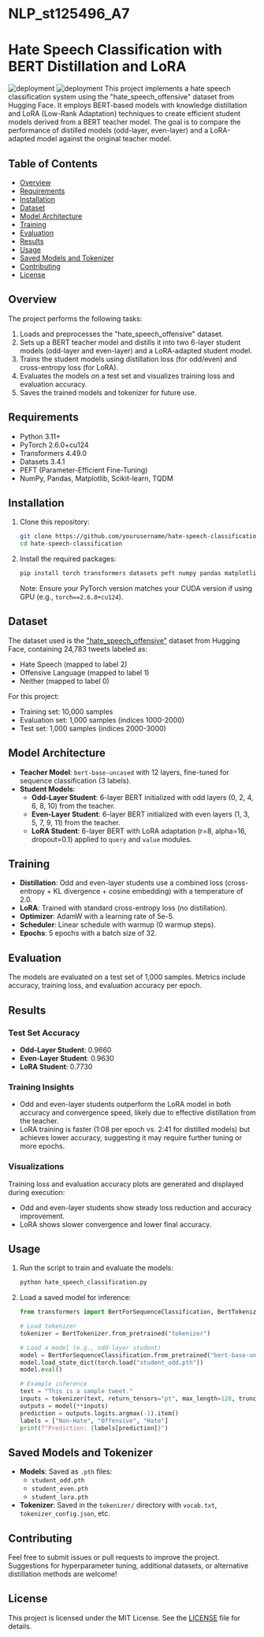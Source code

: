 # NLP_st125496_A7
# Hate Speech Classification with BERT Distillation and LoRA
![deployment](Screenshot1.png)
![deployment](Screenshot2.png)
This project implements a hate speech classification system using the "hate_speech_offensive" dataset from Hugging Face. It employs BERT-based models with knowledge distillation and LoRA (Low-Rank Adaptation) techniques to create efficient student models derived from a BERT teacher model. The goal is to compare the performance of distilled models (odd-layer, even-layer) and a LoRA-adapted model against the original teacher model.

## Table of Contents
- [Overview](#overview)
- [Requirements](#requirements)
- [Installation](#installation)
- [Dataset](#dataset)
- [Model Architecture](#model-architecture)
- [Training](#training)
- [Evaluation](#evaluation)
- [Results](#results)
- [Usage](#usage)
- [Saved Models and Tokenizer](#saved-models-and-tokenizer)
- [Contributing](#contributing)
- [License](#license)

## Overview
The project performs the following tasks:
1. Loads and preprocesses the "hate_speech_offensive" dataset.
2. Sets up a BERT teacher model and distills it into two 6-layer student models (odd-layer and even-layer) and a LoRA-adapted student model.
3. Trains the student models using distillation loss (for odd/even) and cross-entropy loss (for LoRA).
4. Evaluates the models on a test set and visualizes training loss and evaluation accuracy.
5. Saves the trained models and tokenizer for future use.

## Requirements
- Python 3.11+
- PyTorch 2.6.0+cu124
- Transformers 4.49.0
- Datasets 3.4.1
- PEFT (Parameter-Efficient Fine-Tuning)
- NumPy, Pandas, Matplotlib, Scikit-learn, TQDM

## Installation
1. Clone this repository:
   ```bash
   git clone https://github.com/yourusername/hate-speech-classification.git
   cd hate-speech-classification
   ```
2. Install the required packages:
   ```bash
   pip install torch transformers datasets peft numpy pandas matplotlib scikit-learn tqdm
   ```
   Note: Ensure your PyTorch version matches your CUDA version if using GPU (e.g., `torch==2.6.0+cu124`).

## Dataset
The dataset used is the ["hate_speech_offensive"](https://huggingface.co/datasets/hate_speech_offensive) dataset from Hugging Face, containing 24,783 tweets labeled as:
- Hate Speech (mapped to label 2)
- Offensive Language (mapped to label 1)
- Neither (mapped to label 0)

For this project:
- Training set: 10,000 samples
- Evaluation set: 1,000 samples (indices 1000-2000)
- Test set: 1,000 samples (indices 2000-3000)

## Model Architecture
- **Teacher Model**: `bert-base-uncased` with 12 layers, fine-tuned for sequence classification (3 labels).
- **Student Models**:
  - **Odd-Layer Student**: 6-layer BERT initialized with odd layers (0, 2, 4, 6, 8, 10) from the teacher.
  - **Even-Layer Student**: 6-layer BERT initialized with even layers (1, 3, 5, 7, 9, 11) from the teacher.
  - **LoRA Student**: 6-layer BERT with LoRA adaptation (r=8, alpha=16, dropout=0.1) applied to `query` and `value` modules.

## Training
- **Distillation**: Odd and even-layer students use a combined loss (cross-entropy + KL divergence + cosine embedding) with a temperature of 2.0.
- **LoRA**: Trained with standard cross-entropy loss (no distillation).
- **Optimizer**: AdamW with a learning rate of 5e-5.
- **Scheduler**: Linear schedule with warmup (0 warmup steps).
- **Epochs**: 5 epochs with a batch size of 32.

## Evaluation
The models are evaluated on a test set of 1,000 samples. Metrics include accuracy, training loss, and evaluation accuracy per epoch.

## Results
### Test Set Accuracy
- **Odd-Layer Student**: 0.9660
- **Even-Layer Student**: 0.9630
- **LoRA Student**: 0.7730

### Training Insights
- Odd and even-layer students outperform the LoRA model in both accuracy and convergence speed, likely due to effective distillation from the teacher.
- LoRA training is faster (1:08 per epoch vs. 2:41 for distilled models) but achieves lower accuracy, suggesting it may require further tuning or more epochs.

### Visualizations
Training loss and evaluation accuracy plots are generated and displayed during execution:
- Odd and even-layer students show steady loss reduction and accuracy improvement.
- LoRA shows slower convergence and lower final accuracy.

## Usage
1. Run the script to train and evaluate the models:
   ```bash
   python hate_speech_classification.py
   ```
2. Load a saved model for inference:
   ```python
   from transformers import BertForSequenceClassification, BertTokenizer

   # Load tokenizer
   tokenizer = BertTokenizer.from_pretrained("tokenizer")

   # Load a model (e.g., odd-layer student)
   model = BertForSequenceClassification.from_pretrained("bert-base-uncased", num_hidden_layers=6, num_labels=3)
   model.load_state_dict(torch.load("student_odd.pth"))
   model.eval()

   # Example inference
   text = "This is a sample tweet."
   inputs = tokenizer(text, return_tensors="pt", max_length=128, truncation=True, padding="max_length")
   outputs = model(**inputs)
   prediction = outputs.logits.argmax(-1).item()
   labels = ["Non-Hate", "Offensive", "Hate"]
   print(f"Prediction: {labels[prediction]}")
   ```

## Saved Models and Tokenizer
- **Models**: Saved as `.pth` files:
  - `student_odd.pth`
  - `student_even.pth`
  - `student_lora.pth`
- **Tokenizer**: Saved in the `tokenizer/` directory with `vocab.txt`, `tokenizer_config.json`, etc.

## Contributing
Feel free to submit issues or pull requests to improve the project. Suggestions for hyperparameter tuning, additional datasets, or alternative distillation methods are welcome!

## License
This project is licensed under the MIT License. See the [LICENSE](LICENSE) file for details.
